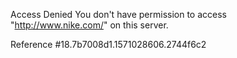 Access Denied You don't have permission to access "http://www.nike.com/" on this server.

Reference #18.7b7008d1.1571028606.2744f6c2